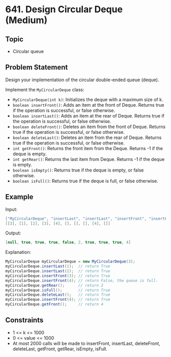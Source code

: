 # 641. Design Circular Deque (Medium)

## Topic

- Circular queue

## Problem Statement

Design your implementation of the circular double-ended queue (deque).

Implement the `MyCircularDeque` class:

- `MyCircularDeque(int k)`: Initializes the deque with a maximum size of k.
- `boolean insertFront()`: Adds an item at the front of Deque. Returns true if the operation is successful, or false otherwise.
- `boolean insertLast()`: Adds an item at the rear of Deque. Returns true if the operation is successful, or false otherwise.
- `boolean deleteFront()`: Deletes an item from the front of Deque. Returns true if the operation is successful, or false otherwise.
- `boolean deleteLast()`: Deletes an item from the rear of Deque. Returns true if the operation is successful, or false otherwise.
- `int getFront()`: Returns the front item from the Deque. Returns -1 if the deque is empty.
- `int getRear()`: Returns the last item from Deque. Returns -1 if the deque is empty.
- `boolean isEmpty()`: Returns true if the deque is empty, or false otherwise.
- `boolean isFull()`: Returns true if the deque is full, or false otherwise.

## Example

Input:

```java
["MyCircularDeque", "insertLast", "insertLast", "insertFront", "insertFront", "getRear", "isFull", "deleteLast", "insertFront", "getFront"]
[[3], [1], [2], [3], [4], [], [], [], [4], []]
```

Output:

```java
[null, true, true, true, false, 2, true, true, true, 4]
```

Explanation:

```java
MyCircularDeque myCircularDeque = new MyCircularDeque(3);
myCircularDeque.insertLast(1);  // return True
myCircularDeque.insertLast(2);  // return True
myCircularDeque.insertFront(3); // return True
myCircularDeque.insertFront(4); // return False, the queue is full.
myCircularDeque.getRear();      // return 2
myCircularDeque.isFull();       // return True
myCircularDeque.deleteLast();   // return True
myCircularDeque.insertFront(4); // return True
myCircularDeque.getFront();     // return 4
```

## Constraints

- 1 <= k <= 1000
- 0 <= value <= 1000
- At most 2000 calls will be made to insertFront, insertLast, deleteFront, deleteLast, getFront, getRear, isEmpty, isFull.

